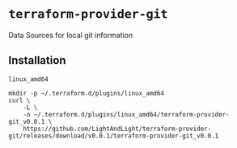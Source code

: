 # `terraform-provider-git`

Data Sources for local git information

## Installation

`linux_amd64`

```
mkdir -p ~/.terraform.d/plugins/linux_amd64
curl \
    -L \
    -o ~/.terraform.d/plugins/linux_amd64/terraform-provider-git_v0.0.1 \
    https://github.com/LightAndLight/terraform-provider-git/releases/download/v0.0.1/terraform-provider-git_v0.0.1
```
